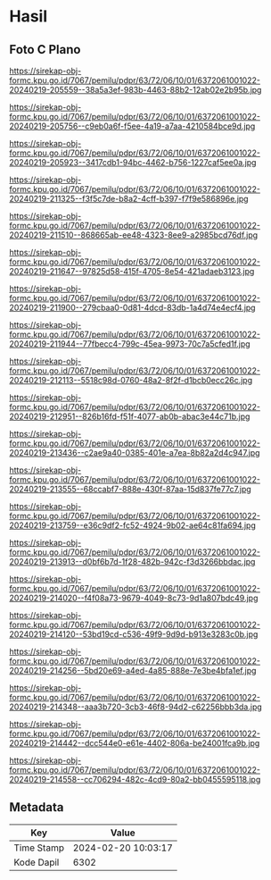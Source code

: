 # Hasil

## Foto C Plano

https://sirekap-obj-formc.kpu.go.id/7067/pemilu/pdpr/63/72/06/10/01/6372061001022-20240219-205559--38a5a3ef-983b-4463-88b2-12ab02e2b95b.jpg

https://sirekap-obj-formc.kpu.go.id/7067/pemilu/pdpr/63/72/06/10/01/6372061001022-20240219-205756--c9eb0a6f-f5ee-4a19-a7aa-4210584bce9d.jpg

https://sirekap-obj-formc.kpu.go.id/7067/pemilu/pdpr/63/72/06/10/01/6372061001022-20240219-205923--3417cdb1-94bc-4462-b756-1227caf5ee0a.jpg

https://sirekap-obj-formc.kpu.go.id/7067/pemilu/pdpr/63/72/06/10/01/6372061001022-20240219-211325--f3f5c7de-b8a2-4cff-b397-f7f9e586896e.jpg

https://sirekap-obj-formc.kpu.go.id/7067/pemilu/pdpr/63/72/06/10/01/6372061001022-20240219-211510--868665ab-ee48-4323-8ee9-a2985bcd76df.jpg

https://sirekap-obj-formc.kpu.go.id/7067/pemilu/pdpr/63/72/06/10/01/6372061001022-20240219-211647--97825d58-415f-4705-8e54-421adaeb3123.jpg

https://sirekap-obj-formc.kpu.go.id/7067/pemilu/pdpr/63/72/06/10/01/6372061001022-20240219-211900--279cbaa0-0d81-4dcd-83db-1a4d74e4ecf4.jpg

https://sirekap-obj-formc.kpu.go.id/7067/pemilu/pdpr/63/72/06/10/01/6372061001022-20240219-211944--77fbecc4-799c-45ea-9973-70c7a5cfed1f.jpg

https://sirekap-obj-formc.kpu.go.id/7067/pemilu/pdpr/63/72/06/10/01/6372061001022-20240219-212113--5518c98d-0760-48a2-8f2f-d1bcb0ecc26c.jpg

https://sirekap-obj-formc.kpu.go.id/7067/pemilu/pdpr/63/72/06/10/01/6372061001022-20240219-212951--826b16fd-f51f-4077-ab0b-abac3e44c71b.jpg

https://sirekap-obj-formc.kpu.go.id/7067/pemilu/pdpr/63/72/06/10/01/6372061001022-20240219-213436--c2ae9a40-0385-401e-a7ea-8b82a2d4c947.jpg

https://sirekap-obj-formc.kpu.go.id/7067/pemilu/pdpr/63/72/06/10/01/6372061001022-20240219-213555--68ccabf7-888e-430f-87aa-15d837fe77c7.jpg

https://sirekap-obj-formc.kpu.go.id/7067/pemilu/pdpr/63/72/06/10/01/6372061001022-20240219-213759--e36c9df2-fc52-4924-9b02-ae64c81fa694.jpg

https://sirekap-obj-formc.kpu.go.id/7067/pemilu/pdpr/63/72/06/10/01/6372061001022-20240219-213913--d0bf6b7d-1f28-482b-942c-f3d3266bbdac.jpg

https://sirekap-obj-formc.kpu.go.id/7067/pemilu/pdpr/63/72/06/10/01/6372061001022-20240219-214020--f4f08a73-9679-4049-8c73-9d1a807bdc49.jpg

https://sirekap-obj-formc.kpu.go.id/7067/pemilu/pdpr/63/72/06/10/01/6372061001022-20240219-214120--53bd19cd-c536-49f9-9d9d-b913e3283c0b.jpg

https://sirekap-obj-formc.kpu.go.id/7067/pemilu/pdpr/63/72/06/10/01/6372061001022-20240219-214256--5bd20e69-a4ed-4a85-888e-7e3be4bfa1ef.jpg

https://sirekap-obj-formc.kpu.go.id/7067/pemilu/pdpr/63/72/06/10/01/6372061001022-20240219-214348--aaa3b720-3cb3-46f8-94d2-c62256bbb3da.jpg

https://sirekap-obj-formc.kpu.go.id/7067/pemilu/pdpr/63/72/06/10/01/6372061001022-20240219-214442--dcc544e0-e61e-4402-806a-be24001fca9b.jpg

https://sirekap-obj-formc.kpu.go.id/7067/pemilu/pdpr/63/72/06/10/01/6372061001022-20240219-214558--cc706294-482c-4cd9-80a2-bb0455595118.jpg


## Metadata

| Key        | Value               |
| ---------- | ------------------- |
| Time Stamp | 2024-02-20 10:03:17 |
| Kode Dapil | 6302                |




